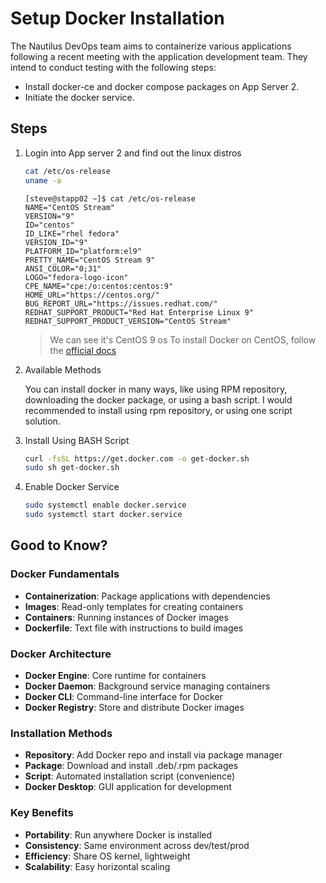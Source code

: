 # Setup Docker Installation

The Nautilus DevOps team aims to containerize various applications following a recent meeting with the application development team. They intend to conduct testing with the following steps:

- Install docker-ce and docker compose packages on App Server 2.
- Initiate the docker service.

## Steps

1. Login into App server 2 and find out the linux distros

    ```sh
    cat /etc/os-release
    uname -a
    ```

    ```shell
    [steve@stapp02 ~]$ cat /etc/os-release 
    NAME="CentOS Stream"
    VERSION="9"
    ID="centos"
    ID_LIKE="rhel fedora"
    VERSION_ID="9"
    PLATFORM_ID="platform:el9"
    PRETTY_NAME="CentOS Stream 9"
    ANSI_COLOR="0;31"
    LOGO="fedora-logo-icon"
    CPE_NAME="cpe:/o:centos:centos:9"
    HOME_URL="https://centos.org/"
    BUG_REPORT_URL="https://issues.redhat.com/"
    REDHAT_SUPPORT_PRODUCT="Red Hat Enterprise Linux 9"
    REDHAT_SUPPORT_PRODUCT_VERSION="CentOS Stream"
    ```

    > We can see it's CentOS 9 os
    > To install Docker on CentOS, follow the [official docs](https://docs.docker.com/engine/install/centos/)

2. Available Methods

    You can install docker in many ways, like using RPM repository, downloading the docker package, or using a bash script. I would recommended to install using rpm repository, or using one script solution.

3. Install Using BASH Script

    ```sh
    curl -fsSL https://get.docker.com -o get-docker.sh
    sudo sh get-docker.sh
    ```

4. Enable Docker Service

    ```sh
    sudo systemctl enable docker.service
    sudo systemctl start docker.service
    ```

## Good to Know?

### Docker Fundamentals

- **Containerization**: Package applications with dependencies
- **Images**: Read-only templates for creating containers
- **Containers**: Running instances of Docker images
- **Dockerfile**: Text file with instructions to build images

### Docker Architecture

- **Docker Engine**: Core runtime for containers
- **Docker Daemon**: Background service managing containers
- **Docker CLI**: Command-line interface for Docker
- **Docker Registry**: Store and distribute Docker images

### Installation Methods

- **Repository**: Add Docker repo and install via package manager
- **Package**: Download and install .deb/.rpm packages
- **Script**: Automated installation script (convenience)
- **Docker Desktop**: GUI application for development

### Key Benefits

- **Portability**: Run anywhere Docker is installed
- **Consistency**: Same environment across dev/test/prod
- **Efficiency**: Share OS kernel, lightweight
- **Scalability**: Easy horizontal scaling
